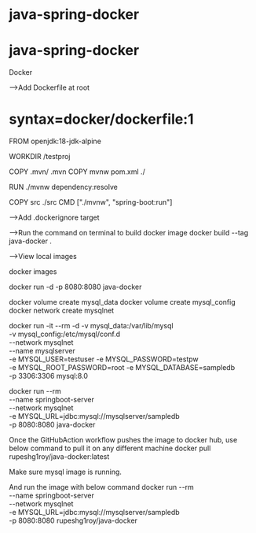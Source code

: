 # java-spring-docker

# java-spring-docker

Docker

—>Add Dockerfile at root

# syntax=docker/dockerfile:1
FROM openjdk:18-jdk-alpine

WORKDIR /testproj

COPY .mvn/ .mvn
COPY mvnw pom.xml ./

RUN ./mvnw dependency:resolve

COPY src ./src
CMD ["./mvnw", "spring-boot:run"]

—>Add .dockerignore 
target




-->Run the command on terminal to build docker image
docker build --tag java-docker .


-->View local images

 docker images


docker run -d -p 8080:8080 java-docker



 docker volume create mysql_data
 docker volume create mysql_config
docker network create mysqlnet

 docker run -it --rm -d -v mysql_data:/var/lib/mysql \
-v mysql_config:/etc/mysql/conf.d \
--network mysqlnet \
--name mysqlserver \
-e MYSQL_USER=testuser -e MYSQL_PASSWORD=testpw \
-e MYSQL_ROOT_PASSWORD=root -e MYSQL_DATABASE=sampledb \
-p 3306:3306 mysql:8.0


docker run --rm \
--name springboot-server \
--network mysqlnet \
-e MYSQL_URL=jdbc:mysql://mysqlserver/sampledb \
-p 8080:8080 java-docker




Once the GitHubAction workflow pushes the image to docker hub, use below command to pull it on any different machine 
   docker pull rupeshg1roy/java-docker:latest
   
 Make sure mysql image is running.
 
 And run the image with below command 
 docker run --rm \
--name springboot-server \
--network mysqlnet \
-e MYSQL_URL=jdbc:mysql://mysqlserver/sampledb \
-p 8080:8080 rupeshg1roy/java-docker
